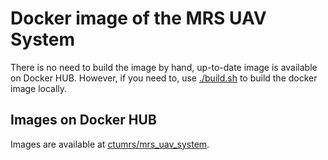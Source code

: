 # Docker image of the MRS UAV System

There is no need to build the image by hand, up-to-date image is available on Docker HUB.
However, if you need to, use [./build.sh](./build.sh) to build the docker image locally.

## Images on Docker HUB

Images are available at [ctumrs/mrs_uav_system](https://hub.docker.com/repository/docker/ctumrs/mrs_uav_system).
